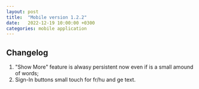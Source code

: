```yaml
---
layout: post
title:  "Mobile version 1.2.2"
date:   2022-12-19 10:00:00 +0300
categories: mobile application
---
```


Changelog
---
1. "Show More" feature is alwasy persistent now even if is a small amound of words;
2. Sign-In buttons small touch for fr/hu and ge text.
